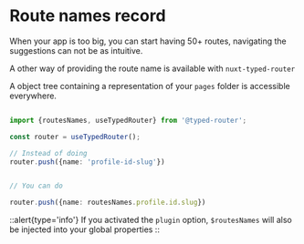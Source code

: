 # Route names record

When your app is too big, you can start having 50+ routes, navigating the suggestions can not be as intuitive.

A other way of providing the route name is available with `nuxt-typed-router`

A object tree containing a representation of your `pages` folder is accessible everywhere.

```ts

import {routesNames, useTypedRouter} from '@typed-router';

const router = useTypedRouter();

// Instead of doing
router.push({name: 'profile-id-slug'})


// You can do

router.push({name: routesNames.profile.id.slug})
```


::alert{type='info'}
If you activated the `plugin` option, `$routesNames` will also be injected into your global properties
::